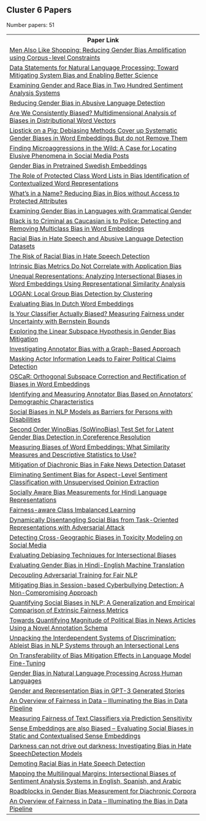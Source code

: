 ## Cluster 6 Papers

Number papers: 51
<html><table><tr>
<th>Paper Link</th>
</tr>
<tr>
<td><a href=https://www.semanticscholar.org/paper/8417424bf9fe7a67f06f15c487403e953ab24a96>Men Also Like Shopping: Reducing Gender Bias Amplification using Corpus-level Constraints</a></td>
</tr>
<tr>
<td><a href=https://www.semanticscholar.org/paper/97bfa89addc6e5d76361e4c1e296949cad887b86>Data Statements for Natural Language Processing: Toward Mitigating System Bias and Enabling Better Science</a></td>
</tr>
<tr>
<td><a href=https://www.semanticscholar.org/paper/5d4af8c9321168f9ba7a501f33fb019fa2deaa22>Examining Gender and Race Bias in Two Hundred Sentiment Analysis Systems</a></td>
</tr>
<tr>
<td><a href=https://www.semanticscholar.org/paper/192a943ad1895f0d77af7931135e5292f18a6649>Reducing Gender Bias in Abusive Language Detection</a></td>
</tr>
<tr>
<td><a href=https://www.semanticscholar.org/paper/25e9ffae12afac2835eabfe9555561adf1536e56>Are We Consistently Biased? Multidimensional Analysis of Biases in Distributional Word Vectors</a></td>
</tr>
<tr>
<td><a href=https://www.semanticscholar.org/paper/b6ffd8ed6a0d35bce6339492fb0e776fe75a04c8>Lipstick on a Pig: Debiasing Methods Cover up Systematic Gender Biases in Word Embeddings But do not Remove Them</a></td>
</tr>
<tr>
<td><a href=https://www.semanticscholar.org/paper/afc79b2d49fcd87bf87916002566136f5490f821>Finding Microaggressions in the Wild: A Case for Locating Elusive Phenomena in Social Media Posts</a></td>
</tr>
<tr>
<td><a href=https://www.semanticscholar.org/paper/6aaa46fa70d9d3808c600236a5dd9599997c8982>Gender Bias in Pretrained Swedish Embeddings</a></td>
</tr>
<tr>
<td><a href=https://www.semanticscholar.org/paper/dd20fc43fa2a3d32eb85d4520d3c34c7ce4e41b9>The Role of Protected Class Word Lists in Bias Identification of Contextualized Word Representations</a></td>
</tr>
<tr>
<td><a href=https://www.semanticscholar.org/paper/2e282bca209a3bad3ee0e35ea03b24056af7975c>What’s in a Name? Reducing Bias in Bios without Access to Protected Attributes</a></td>
</tr>
<tr>
<td><a href=https://www.semanticscholar.org/paper/4e520a1cc111870c5b0bf0a3580bee2051b16062>Examining Gender Bias in Languages with Grammatical Gender</a></td>
</tr>
<tr>
<td><a href=https://www.semanticscholar.org/paper/d84d1fbcfefb580152332d84da8ea25025400cd0>Black is to Criminal as Caucasian is to Police: Detecting and Removing Multiclass Bias in Word Embeddings</a></td>
</tr>
<tr>
<td><a href=https://www.semanticscholar.org/paper/5af1e8b2f546ab8dbac7a35e89e5a2b2af7968d7>Racial Bias in Hate Speech and Abusive Language Detection Datasets</a></td>
</tr>
<tr>
<td><a href=https://www.semanticscholar.org/paper/8963317176fa81e185fd7a8f8cd001d7e11a4868>The Risk of Racial Bias in Hate Speech Detection</a></td>
</tr>
<tr>
<td><a href=https://www.semanticscholar.org/paper/497d29459a894ac38a48ed58753976ccbf2aa433>Intrinsic Bias Metrics Do Not Correlate with Application Bias</a></td>
</tr>
<tr>
<td><a href=https://www.semanticscholar.org/paper/1a0e746a185ffbcbbd9e2e7f8404dc03d89852d9>Unequal Representations: Analyzing Intersectional Biases in Word Embeddings Using Representational Similarity Analysis</a></td>
</tr>
<tr>
<td><a href=https://www.semanticscholar.org/paper/9a33f92315803d5f280eff026746f1665777a28f>LOGAN: Local Group Bias Detection by Clustering</a></td>
</tr>
<tr>
<td><a href=https://www.semanticscholar.org/paper/1d0b7260eb159cb91e5d232bb656afe9f4c5a20f>Evaluating Bias In Dutch Word Embeddings</a></td>
</tr>
<tr>
<td><a href=https://www.semanticscholar.org/paper/6b3e271e60df9825542374ee5e31e4a1ec2ee1bc>Is Your Classifier Actually Biased? Measuring Fairness under Uncertainty with Bernstein Bounds</a></td>
</tr>
<tr>
<td><a href=https://www.semanticscholar.org/paper/56fdad6964cf6da35d836f9b4777ad0f94c2b487>Exploring the Linear Subspace Hypothesis in Gender Bias Mitigation</a></td>
</tr>
<tr>
<td><a href=https://www.semanticscholar.org/paper/1454eb6cb58ad1a154a234065f3fab9216012bd8>Investigating Annotator Bias with a Graph-Based Approach</a></td>
</tr>
<tr>
<td><a href=https://www.semanticscholar.org/paper/756e84448d2b21e0aee58840dc2872fd359a5c7d>Masking Actor Information Leads to Fairer Political Claims Detection</a></td>
</tr>
<tr>
<td><a href=https://www.semanticscholar.org/paper/09fba948316e04f0e1641926948b67b0799c8e0d>OSCaR: Orthogonal Subspace Correction and Rectification of Biases in Word Embeddings</a></td>
</tr>
<tr>
<td><a href=https://www.semanticscholar.org/paper/30461b178ef1f68427789d00ad351b6e94b0ae53>Identifying and Measuring Annotator Bias Based on Annotators’ Demographic Characteristics</a></td>
</tr>
<tr>
<td><a href=https://www.semanticscholar.org/paper/3cc2f69951cd24fe61be4cf32d62afbac297bc2b>Social Biases in NLP Models as Barriers for Persons with Disabilities</a></td>
</tr>
<tr>
<td><a href=https://www.semanticscholar.org/paper/7328ee1811b8a5fca1df70f84e1f82deb0def285>Second Order WinoBias (SoWinoBias) Test Set for Latent Gender Bias Detection in Coreference Resolution</a></td>
</tr>
<tr>
<td><a href=https://www.semanticscholar.org/paper/300c10da7c3d5920e652d3bef2493baaa228f56a>Measuring Biases of Word Embeddings: What Similarity Measures and Descriptive Statistics to Use?</a></td>
</tr>
<tr>
<td><a href=https://www.semanticscholar.org/paper/95f29543d5ee6f35219121ca5cb87018d2b52815>Mitigation of Diachronic Bias in Fake News Detection Dataset</a></td>
</tr>
<tr>
<td><a href=https://www.semanticscholar.org/paper/4b680821690116671cfef1a80d66244cf71077de>Eliminating Sentiment Bias for Aspect-Level Sentiment Classification with Unsupervised Opinion Extraction</a></td>
</tr>
<tr>
<td><a href=https://www.semanticscholar.org/paper/20e1ddc105f0f145ea7647a9ea4b9c94a8aeab62>Socially Aware Bias Measurements for Hindi Language Representations</a></td>
</tr>
<tr>
<td><a href=https://www.semanticscholar.org/paper/8692a65498be3ff4e134a1874ca2dccc72c394af>Fairness-aware Class Imbalanced Learning</a></td>
</tr>
<tr>
<td><a href=https://www.semanticscholar.org/paper/7d6255d2173b6709dd8b13e096097dfd02cf83d9>Dynamically Disentangling Social Bias from Task-Oriented Representations with Adversarial Attack</a></td>
</tr>
<tr>
<td><a href=https://www.semanticscholar.org/paper/2b314520e1f265698da12707c1cc644c81239144>Detecting Cross-Geographic Biases in Toxicity Modeling on Social Media</a></td>
</tr>
<tr>
<td><a href=https://www.semanticscholar.org/paper/258e5b18b0f2bb027080ed347e856e6940a20ce5>Evaluating Debiasing Techniques for Intersectional Biases</a></td>
</tr>
<tr>
<td><a href=https://www.semanticscholar.org/paper/2ff522a22d744938bf5150a022904166d4dd45f8>Evaluating Gender Bias in Hindi-English Machine Translation</a></td>
</tr>
<tr>
<td><a href=https://www.semanticscholar.org/paper/7dc43f7339e636ba49891732e3f20b3b377dfd78>Decoupling Adversarial Training for Fair NLP</a></td>
</tr>
<tr>
<td><a href=https://www.semanticscholar.org/paper/2f93db693b63381316b16a4fd176310621833b06>Mitigating Bias in Session-based Cyberbullying Detection: A Non-Compromising Approach</a></td>
</tr>
<tr>
<td><a href=https://www.semanticscholar.org/paper/10aa2be24951e6de76b630482a645d79354c4cde>Quantifying Social Biases in NLP: A Generalization and Empirical Comparison of Extrinsic Fairness Metrics</a></td>
</tr>
<tr>
<td><a href=https://www.semanticscholar.org/paper/a61ef5d4582039e91c2b891a643c0146afba9a31>Towards Quantifying Magnitude of Political Bias in News Articles Using a Novel Annotation Schema</a></td>
</tr>
<tr>
<td><a href=https://www.semanticscholar.org/paper/89e5ffd5ce92011e234f0b0ea0d6f2e43647b463>Unpacking the Interdependent Systems of Discrimination: Ableist Bias in NLP Systems through an Intersectional Lens</a></td>
</tr>
<tr>
<td><a href=https://www.semanticscholar.org/paper/65b08b8d490899d1e92a82040a0e374d5677f4f7>On Transferability of Bias Mitigation Effects in Language Model Fine-Tuning</a></td>
</tr>
<tr>
<td><a href=https://www.semanticscholar.org/paper/c92a28b6a17b9b5bce3e84852d8c5a6900c5e250>Gender Bias in Natural Language Processing Across Human Languages</a></td>
</tr>
<tr>
<td><a href=https://www.semanticscholar.org/paper/998577ea3c393330e4ecc563d5e4026cf9e49a17>Gender and Representation Bias in GPT-3 Generated Stories</a></td>
</tr>
<tr>
<td><a href=https://www.semanticscholar.org/paper/559541354eaf3e951433a3c5f71f64541897b604>An Overview of Fairness in Data – Illuminating the Bias in Data Pipeline</a></td>
</tr>
<tr>
<td><a href=https://www.semanticscholar.org/paper/1fe7e89cab6f75c11f299033e99a1be233e0708a>Measuring Fairness of Text Classifiers via Prediction Sensitivity</a></td>
</tr>
<tr>
<td><a href=https://www.semanticscholar.org/paper/a69427573665e3bd376827953353cf0f6871bc46>Sense Embeddings are also Biased – Evaluating Social Biases in Static and Contextualised Sense Embeddings</a></td>
</tr>
<tr>
<td><a href=https://www.semanticscholar.org/paper/c95b967dcd2bc0273ace995ef96c7aa7dd5b8e3d>Darkness can not drive out darkness: Investigating Bias in Hate SpeechDetection Models</a></td>
</tr>
<tr>
<td><a href=https://www.semanticscholar.org/paper/034415a68c3f2d0710bf80d2b97bae1c583da4c8>Demoting Racial Bias in Hate Speech Detection</a></td>
</tr>
<tr>
<td><a href=https://www.semanticscholar.org/paper/081d82410567ad4819d1bff27fecf4f8907337c1>Mapping the Multilingual Margins: Intersectional Biases of Sentiment Analysis Systems in English, Spanish, and Arabic</a></td>
</tr>
<tr>
<td><a href=https://www.semanticscholar.org/paper/2038708926a4a9e1194547ce1c9b328ead369fc9>Roadblocks in Gender Bias Measurement for Diachronic Corpora</a></td>
</tr>
<tr>
<td><a href=https://www.semanticscholar.org/paper/559541354eaf3e951433a3c5f71f64541897b604>An Overview of Fairness in Data – Illuminating the Bias in Data Pipeline</a></td>
</tr>
</table></html>
